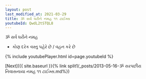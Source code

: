 ```yaml
---
layout: post
last_modified_at: 2021-03-29
title: ૐ સર્વ ધરીને નમહ ૧૧ ટાઈમ્સ
youtubeId: QwdL2tSTQL8
---
```

 
 
 ૐ સર્વ ધરીને નમહ  
 
 -  કોણ દરેક વસ્તુ પહેરે છે / વહન કરે છે 
 
  
 
  
 
 
 
 
 
 


{% include youtubePlayer.html id=page.youtubeId %}
 
[Next]({{ site.baseurl }}{% link  split1/_posts/2013-05-16-ૐ સરપછીરા નિવાસનાયા નમહ ૧૧ ટાઈમ્સ.md%})
 
